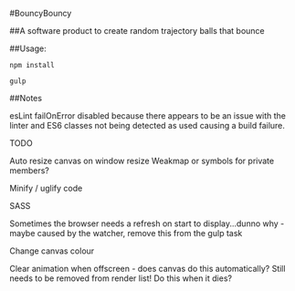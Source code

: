 #BouncyBouncy

##A software product to create random trajectory balls that bounce


##Usage:

`npm install`

`gulp`

##Notes

esLint failOnError disabled because there appears to be an issue with the linter
and ES6 classes not being detected as used causing a build failure.

TODO

Auto resize canvas on window resize
Weakmap or symbols for private members?

Minify / uglify code

SASS

Sometimes the browser needs a refresh on start to display...dunno why - maybe
caused by the watcher, remove this from the gulp task

Change canvas colour

Clear animation when offscreen - does canvas do this automatically? Still
needs to be removed from render list! Do this when it dies?